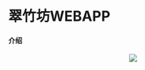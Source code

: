 # 翠竹坊WEBAPP

#### 介绍
<p align="center"><img src="https://www.zkteco.com/cn/uploads/image/20190828/c350b80e53d030212c2cccca8282056d.png"></p>